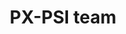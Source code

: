---
layout: profiles
permalink: /team/
title: PX-PSI team
description: 現在のメンバーを紹介します。
nav: true
nav_order: 3
horizontal: true
toc:
  sidebar: left

profiles:
  # if you want to include more than one profile, just replicate the following block
  # and create one content file for each profile inside _pages/
  - align: right
    image: 
    content: /team/px-psi-2025.md
    image_circular: false # crops the image to make it circular
    more_info: >

  - align: right
    image: 2024px-psi.png
    content: /team/alumni.md
    image_circular: false # crops the image to make it circular
    more_info: >
      <p>あけぼのすぎ通り,筑波大学</p>
      <p>2024.Nov.22</p>

---